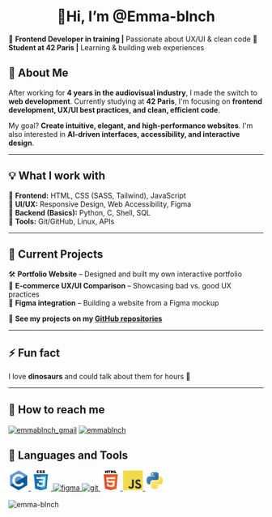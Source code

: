 <h1 align="center"> 👋<strong>Hi, I’m @Emma-blnch</strong> </h1>

🎨 **Frontend Developer in training |** Passionate about UX/UI & clean code
📍 **Student at 42 Paris |** Learning & building web experiences


## 🚀 **About Me**
After working for **4 years in the audiovisual industry**, I made the switch to **web development**.
Currently studying at **42 Paris**, I'm focusing on **frontend development, UX/UI best practices, and clean, efficient code**.

My goal? **Create intuitive, elegant, and high-performance websites**.
I'm also interested in **AI-driven interfaces, accessibility, and interactive design**.

---

## 💡 **What I work with**
🔹 **Frontend:** HTML, CSS (SASS, Tailwind), JavaScript  
🔹 **UI/UX:** Responsive Design, Web Accessibility, Figma  
🔹 **Backend (Basics):** Python, C, Shell, SQL  
🔹 **Tools:** Git/GitHub, Linux, APIs  

---

## 📌 **Current Projects**
🛠 **Portfolio Website** – Designed and built my own interactive portfolio  
🛒 **E-commerce UX/UI Comparison** – Showcasing bad vs. good UX practices  
🤖 **Figma integration** – Building a website from a Figma mockup 

🔗 **See my projects on my [GitHub repositories](https://github.com/Emma-blnch)**  

---

## ⚡ **Fun fact**
I love **dinosaurs** and could talk about them for hours 🦕  

---

## 📨 How to reach me
<p align="left">
<a href="mailto:emma_blnch4@gmail.com" target="blank"><img align="center" src="https://upload.wikimedia.org/wikipedia/commons/thumb/7/7e/Gmail_icon_%282020%29.svg/2560px-Gmail_icon_%282020%29.svg.png" alt="emmablnch_gmail" height="25" width="35" /></a>
  <a href="https://linkedin.com/in/emmablnch"><img align="center" src="https://raw.githubusercontent.com/rahuldkjain/github-profile-readme-generator/master/src/images/icons/Social/linked-in-alt.svg" alt="emmablnch" height="30" width="40" /></a>
</p>

## 💬 Languages and Tools
<p align="left"> <a href="https://www.cprogramming.com/" target="_blank" rel="noreferrer"> <img src="https://raw.githubusercontent.com/devicons/devicon/master/icons/c/c-original.svg" alt="c" width="40" height="40"/> </a> <a href="https://www.w3schools.com/css/" target="_blank" rel="noreferrer"> <img src="https://raw.githubusercontent.com/devicons/devicon/master/icons/css3/css3-original-wordmark.svg" alt="css3" width="40" height="40"/> </a> <a href="https://www.figma.com/" target="_blank" rel="noreferrer"> <img src="https://www.vectorlogo.zone/logos/figma/figma-icon.svg" alt="figma" width="40" height="40"/> </a> <a href="https://git-scm.com/" target="_blank" rel="noreferrer"> <img src="https://www.vectorlogo.zone/logos/git-scm/git-scm-icon.svg" alt="git" width="40" height="40"/> </a> <a href="https://www.w3.org/html/" target="_blank" rel="noreferrer"> <img src="https://raw.githubusercontent.com/devicons/devicon/master/icons/html5/html5-original-wordmark.svg" alt="html5" width="40" height="40"/> </a> <a href="https://developer.mozilla.org/en-US/docs/Web/JavaScript" target="_blank" rel="noreferrer"> <img src="https://raw.githubusercontent.com/devicons/devicon/master/icons/javascript/javascript-original.svg" alt="javascript" width="40" height="40"/> </a> <a href="https://www.python.org" target="_blank" rel="noreferrer"> <img src="https://raw.githubusercontent.com/devicons/devicon/master/icons/python/python-original.svg" alt="python" width="40" height="40"/> </a> </p>

<p><img align="center" src="https://github-readme-stats.vercel.app/api/top-langs?username=emma-blnch&show_icons=true&locale=en&layout=compact" alt="emma-blnch" /></p>

<!---
Emma-blnch/Emma-blnch is a ✨ special ✨ repository because its `README.md` (this file) appears on your GitHub profile.
You can click the Preview link to take a look at your changes.
--->
